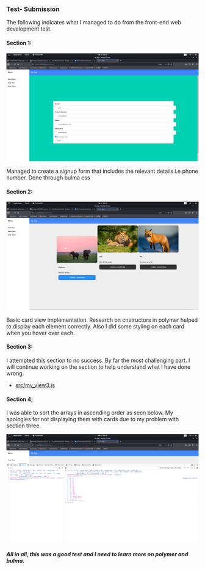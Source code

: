 ### Test- Submission

The following indicates what I managed to do from the front-end web development test. 

#### Section 1:
<p float="left">
  <img src="https://github.com/muchaisam/inter-intel/blob/main/images/1.png" width="auto" />
</p>
Managed to create a signup form that includes the relevant details i.e phone number. Done through bulma css

#### Section 2:
<p float="left">
   <img src="https://github.com/muchaisam/inter-intel/blob/main/images/2.png" width="auto" /> 
</p>
Basic card view implementation. Research on cnstructors in polymer helped to display each element correctly. 
Also I did some styling on each card when you hover over each. 

#### Section 3:
I attempted this section to no success. By far the most challenging part. 
I will continue working on the section to help understand what I have done wrong. 
* [src/my_view3.js](src/my-view3.js/)

#### Section 4;
I was able to sort the arrays in ascending order as seen below. 
My apologies for not displaying them with cards due to my problem with section three. 
<p float="left">
   <img src="https://github.com/muchaisam/inter-intel/blob/main/images/3.png" width="auto" /> 
</p>


##### All in all, this was a good test and I need to learn more on polymer and bulma. ####
